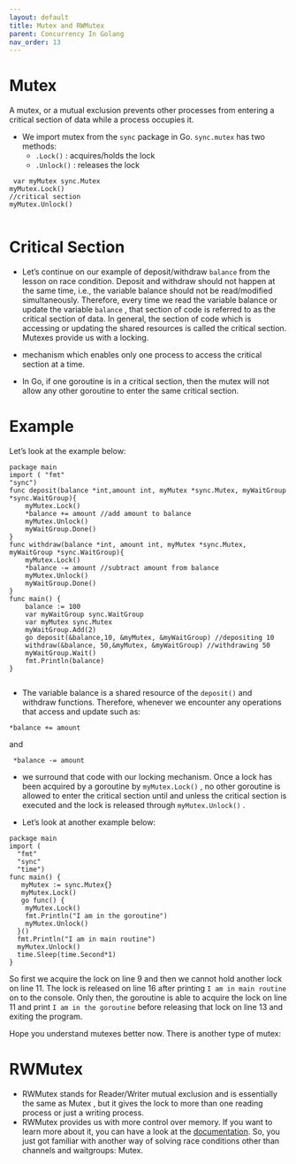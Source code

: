 ```yaml
---
layout: default
title: Mutex and RWMutex
parent: Concurrency In Golang
nav_order: 13
---
```


# Mutex

A mutex, or a mutual exclusion prevents other processes from entering a critical section of data while a process occupies it.

- We import mutex from the `sync` package in Go. `sync.mutex` has two methods:
  - `.Lock()` : acquires/holds the lock
  - `.Unlock()` : releases the lock
  
 ```
  var myMutex sync.Mutex
myMutex.Lock()
//critical section
myMutex.Unlock()
  
  ```
  
# Critical Section 

- Let’s continue on our example of deposit/withdraw `balance` from the lesson on race condition. Deposit and withdraw should not happen at the same time, i.e., 
the variable balance should not be read/modified simultaneously. Therefore, every time we read the variable balance or update the variable
`balance` , that section of code is referred to as the critical section of data. In general, the section of code which is accessing or updating the shared
resources is called the critical section. Mutexes provide us with a locking.

- mechanism which enables only one process to access the critical section at a time.

- In Go, if one goroutine is in a critical section, then the mutex will not allow any other goroutine to enter the same critical section.

# Example 
Let’s look at the example below:

```
package main
import ( "fmt"
"sync")
func deposit(balance *int,amount int, myMutex *sync.Mutex, myWaitGroup *sync.WaitGroup){
    myMutex.Lock()
    *balance += amount //add amount to balance
    myMutex.Unlock()
    myWaitGroup.Done()
}
func withdraw(balance *int, amount int, myMutex *sync.Mutex, myWaitGroup *sync.WaitGroup){
    myMutex.Lock()
    *balance -= amount //subtract amount from balance
    myMutex.Unlock()
    myWaitGroup.Done()
}
func main() {
    balance := 100
    var myWaitGroup sync.WaitGroup
    var myMutex sync.Mutex
    myWaitGroup.Add(2)
    go deposit(&balance,10, &myMutex, &myWaitGroup) //depositing 10
    withdraw(&balance, 50,&myMutex, &myWaitGroup) //withdrawing 50
    myWaitGroup.Wait()
    fmt.Println(balance)
}


```
- The variable balance is a shared resource of the `deposit()` and withdraw functions. Therefore, whenever we encounter any operations that 
access and update such as:

```
*balance += amount

```

and

```
 *balance -= amount

```

- we surround that code with our locking mechanism. Once a lock has been acquired by a goroutine by `myMutex.Lock()` , no other goroutine is allowed to 
enter the critical section until and unless the critical section is executed and the lock is released through `myMutex.Unlock()` .

- Let’s look at another example below:

```
package main
import (
  "fmt"
  "sync"
  "time")
func main() {
   myMutex := sync.Mutex{}
   myMutex.Lock()
   go func() {
    myMutex.Lock()
    fmt.Println("I am in the goroutine")
    myMutex.Unlock()
  }()
  fmt.Println("I am in main routine")
  myMutex.Unlock()
  time.Sleep(time.Second*1)
}

```
So first we acquire the lock on line 9 and then we cannot hold another lock on line 11. 
The lock is released on line 16 after printing `I am in main routine` on to the console. Only then, the goroutine is able to acquire the lock on 
line 11 and print `I am in the goroutine` before releasing that lock on line 13 and exiting the program.

Hope you understand mutexes better now. There is another type of mutex:

# RWMutex 
- RWMutex stands for Reader/Writer mutual exclusion and is essentially the same as Mutex , but it gives the lock to more than one reading process or just a writing process.
- RWMutex provides us with more control over memory. If you want to learn more about it, you can have a look at the [documentation](https://golang.org/pkg/sync/#RWMutex).
So, you just got familiar with another way of solving race conditions other than channels and waitgroups: Mutex.










